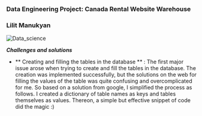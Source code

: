 ### Data Engineering Project: Canada Rental Website Warehouse
### Lilit Manukyan

![Data_science](https://www.american.edu/spa/data-science/images/datascience-hero.jpg)

_**Challenges and solutions**_

* ** Creating and filling the tables in the database ** : The first major issue arose when trying to create and fill the tables in the database. The creation was implemented successfully, but the solutions on the web for filling the values of the table was quite confusing and overcomplicated for me. So based on a solution from google, I simplified the process as follows. I created a dictionary of table names as keys and tables themselves as values. Thereon, a simple but effective snippet of code did the magic :)
